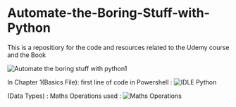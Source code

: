 # Automate-the-Boring-Stuff-with-Python
This is a repositiory for the code and resources related to the Udemy course and the Book

![Automate the boring stuff with python1](https://github.com/nitinkrishnan/Automate-the-Boring-Stuff-with-Python/assets/100270525/2d5ed6ee-020c-4989-8f33-b125763cf464)

In Chapter 1(Basics File): first line of code in Powershell : ![IDLE Python](https://github.com/nitinkrishnan/Automate-the-Boring-Stuff-with-Python/assets/100270525/db928d7a-6b35-416a-99ff-303f9194f716)

(Data Types) : Maths Operations used : ![Maths Operations](https://github.com/nitinkrishnan/Automate-the-Boring-Stuff-with-Python/assets/100270525/31089547-3c12-4eb4-a713-cacf0afa1495)
